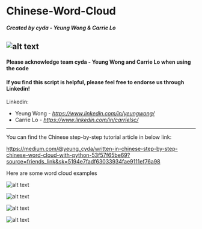 # Chinese-Word-Cloud
*<b>Created by cyda - Yeung Wong & Carrie Lo</b>*

![alt text](https://2.bp.blogspot.com/-JDCofS2Pvic/WxQCv_XstyI/AAAAAAAAABM/rWHKnG4ItnMULgmO_tWAuGTNL6kAexJlACK4BGAYYCw/s1000/tight%2Bbanner.png)
---------------------------------------------------------------------------------------------
#### Please acknowledge team cyda - Yeung Wong and Carrie Lo when using the code

#### If you find this script is helpful, please feel free to endorse us through Linkedin!
Linkedin:

* Yeung Wong - *https://www.linkedin.com/in/yeungwong/*
* Carrie Lo - *https://www.linkedin.com/in/carrielsc/*
---------------------------------------------------------------------------------------------

You can find the Chinese step-by-step tutorial article in below link:

https://medium.com/@yeung_cyda/written-in-chinese-step-by-step-chinese-word-cloud-with-python-53f57f65be69?source=friends_link&sk=5194e7fadf63033934fae9111ef76a98

Here are some word cloud examples

![alt text](https://cdn-images-1.medium.com/max/800/1*BVmp6S57SUz6ustK6q_QWA.png)


![alt text](https://cdn-images-1.medium.com/max/800/1*zObo1mKtGnMan4HtAZaZ4Q.png)


![alt text](https://cdn-images-1.medium.com/max/800/1*BPtWt_2f8JXEVXJ0fWX6Sg.png)


![alt text](https://cdn-images-1.medium.com/max/800/1*VvodtX760ZPaJkVo8kqWvg.png)
